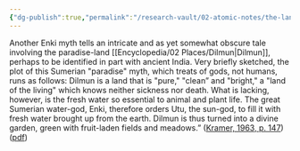 ```yaml
---
{"dg-publish":true,"permalink":"/research-vault/02-atomic-notes/the-land-of-dilmun-in-sumerian-mythology-as-a-paradise-and-divine-garden-and-may-be-tied-to-sumer-s-contact-with-ancient-india/"}
---
```


Another Enki myth tells an intricate and as yet somewhat obscure tale involving the paradise-land [[Encyclopedia/02 Places/Dilmun\|Dilmun]], perhaps to be identified in part with ancient India. Very briefly sketched, the plot of this Sumerian "paradise" myth, which treats of gods, not humans, runs as follows: Dilmun is a land that is "pure," "clean” and "bright," a "land of the living" which knows neither sickness nor death. What is lacking, however, is the fresh water so essential to animal and plant life. The great Sumerian water-god, Enki, therefore orders Utu, the sun-god, to fill it with fresh water brought up from the earth. Dilmun is thus turned into a divine garden, green with fruit-laden fields and meadows.” ([Kramer, 1963, p. 147](zotero://select/library/items/TI24BNVH)) ([pdf](zotero://open-pdf/library/items/EY8R4485?page=147&annotation=TT942H5U))